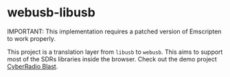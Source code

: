 # webusb-libusb

IMPORTANT: This implementation requires a patched version of Emscripten to work properly. 

This project is a translation layer from `libusb` to `webusb`. This aims to support most of the SDRs libraries inside the browser. Check out the demo project [CyberRadio Blast](https://github.com/luigifcruz/CyberRadioBlast).
